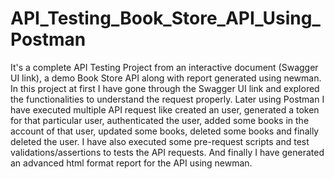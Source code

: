 # API_Testing_Book_Store_API_Using_Postman
It's a complete API Testing Project from an interactive document (Swagger UI link), a demo Book Store API along with report generated using newman. In this project at first I have gone through the Swagger UI link and explored the functionalities to understand the request properly. Later using Postman I have executed multiple API request like created an user, generated a token for that particular user, authenticated the user, added some books in the account of that user, updated some books, deleted some books and finally deleted the user. I have also executed some pre-request scripts and test validations/assertions to tests the API requests. And finally I have generated an advanced html format report for the API using newman. 
